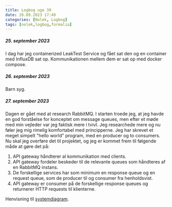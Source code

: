 ```yaml
---
title: Logbog uge 39
date: 26.09.2023 17:49
categories: [Nolek, Logbog]
tags: [nolek,logbog,formalia]
---
```

##### 25. september 2023
I dag har jeg containerized LeakTest Service og fået sat den og en container med InfluxDB sat op. Kommunikationen mellem
dem er sat op med docker compose. 

##### 26. september 2023
Barn syg. 

##### 27. september 2023
Dagen er gået med at research RabbitMQ. I starten troede jeg, at jeg havde en god forståelse for konceptet om message queues,
men efter et møde med min vejleder var jeg faktisk mere i tvivl. Jeg researchede mere og nu føler jeg mig rimelig komfortabel
med principperne. Jeg har skrevet et meget simpelt "hello world" program, med en producer og to consumers. Nu skal jeg 
overføre det til projektet, og jeg er kommet frem til følgende måde at gøre det på:
1. API gateway håndterer al kommunikation med clients.
2. API gateway fordeler beskeder til de relevante queues som håndteres af en RabbitMQ instans. 
3. De forskellige services har som minimum en response queue og en request queue, som de producer til og consumer fra 
henholdsvist.
4. API gateway er consumer på de forskellige response queues og returnerer HTTP requests til klienterne. 

Henvisning til [systemdiagram](https://olavlinddam.github.io/posts/Overordnet-systemdiagram-v2/).
